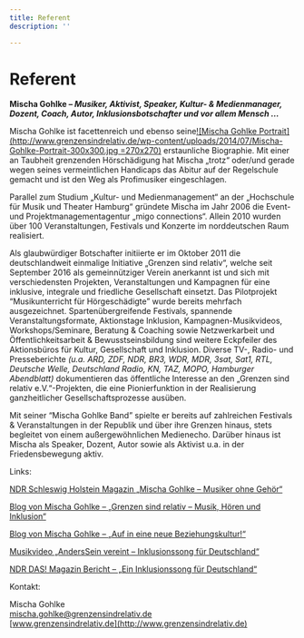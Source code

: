 ```yaml
---
title: Referent
description: ''

---
```

# Referent

**Mischa Gohlke – _Musiker, Aktivist, Speaker, Kultur- & Medienmanager, Dozent, Coach, Autor, Inklusionsbotschafter und vor allem Mensch …_**

Mischa Gohlke ist facettenreich und ebenso seine[![Mischa Gohlke Portrait](http://www.grenzensindrelativ.de/wp-content/uploads/2014/07/Mischa-Gohlke-Portrait-300x300.jpg =270x270)](http://www.grenzensindrelativ.de/wp-content/uploads/2014/07/Mischa-Gohlke-Portrait.jpg) erstaunliche Biographie. Mit einer an Taubheit grenzenden Hörschädigung hat Mischa „trotz“ oder/und gerade wegen seines vermeintlichen Handicaps das Abitur auf der Regelschule gemacht und ist den Weg als Profimusiker eingeschlagen.

Parallel zum Studium „Kultur- und Medienmanagement“ an der „Hochschule für Musik und Theater Hamburg“ gründete Mischa im Jahr 2006 die Event- und Projektmanagementagentur „migo connections“. Allein 2010 wurden über 100 Veranstaltungen, Festivals und Konzerte im norddeutschen Raum realisiert.

Als glaubwürdiger Botschafter initiierte er im Oktober 2011 die deutschlandweit einmalige Initiative „Grenzen sind relativ“, welche seit September 2016 als gemeinnütziger Verein anerkannt ist und sich mit verschiedensten Projekten, Veranstaltungen und Kampagnen für eine inklusive, integrale und friedliche Gesellschaft einsetzt. Das Pilotprojekt “Мusikunterricht für Hörgeschädigte” wurde bereits mehrfach ausgezeichnet. Spartenübergreifende Festivals, spannende Veranstaltungsformate, Aktionstage Inklusion, Kampagnen-Musikvideos, Workshops/Seminare, Beratung & Coaching sowie Netzwerkarbeit und Öffentlichkeitsarbeit & Bewusstseinsbildung sind weitere Eckpfeiler des Aktionsbüros für Kultur, Gesellschaft und Inklusion. Diverse TV-, Radio- und Presseberichte _(u.a. ARD, ZDF, NDR, BR3, WDR, MDR, 3sat, Sat1, RTL, Deutsche Welle, Deutschland Radio, KN, TAZ, MOPO, Hamburger Abendblatt)_ dokumentieren das öffentliche Interesse an den „Grenzen sind relativ e.V.“-Projekten, die eine Pionierfunktion in der Realisierung ganzheitlicher Gesellschaftsprozesse ausüben.

Mit seiner “Mischa Gohlke Band” spielte er bereits auf zahlreichen Festivals & Veranstaltungen in der Republik und über ihre Grenzen hinaus, stets begleitet von einem außergewöhnlichen Medienecho. Darüber hinaus ist Mischa als Speaker, Dozent, Autor sowie als Aktivist u.a. in der Friedensbewegung aktiv.

Links:

[NDR Schleswig Holstein Magazin „Mischa Gohlke – Musiker ohne Gehör“](https://www.youtube.com/watch?v=7RohEwmDdXY)

[Blog von Mischa Gohlke – „Grenzen sind relativ – Musik, Hören und Inklusion“](http://www.grenzensindrelativ.de/2015/04/13/grenzen-sind-relativ-musik-und-hoeren.html)

[Blog von Mischa Gohlke – „Auf in eine neue Beziehungskultur!“](http://www.grenzensindrelativ.de/2016/12/03/auf-in-eine-neue-beziehungskultur.html)

[Musikvideo „AndersSein vereint – Inklusionssong für Deutschland“](https://www.youtube.com/watch?v=KPi9ZNp-YJQ)

[NDR DAS! Magazin Bericht – „Ein Inklusionssong für Deutschland“](https://www.youtube.com/watch?v=BPQpJT0kyMw)

Kontakt:

Mischa Gohlke  
 mischa.gohlke@grenzensindrelativ.de  
 [www.grenzensindrelativ.de](http://www.grenzensindrelativ.de)